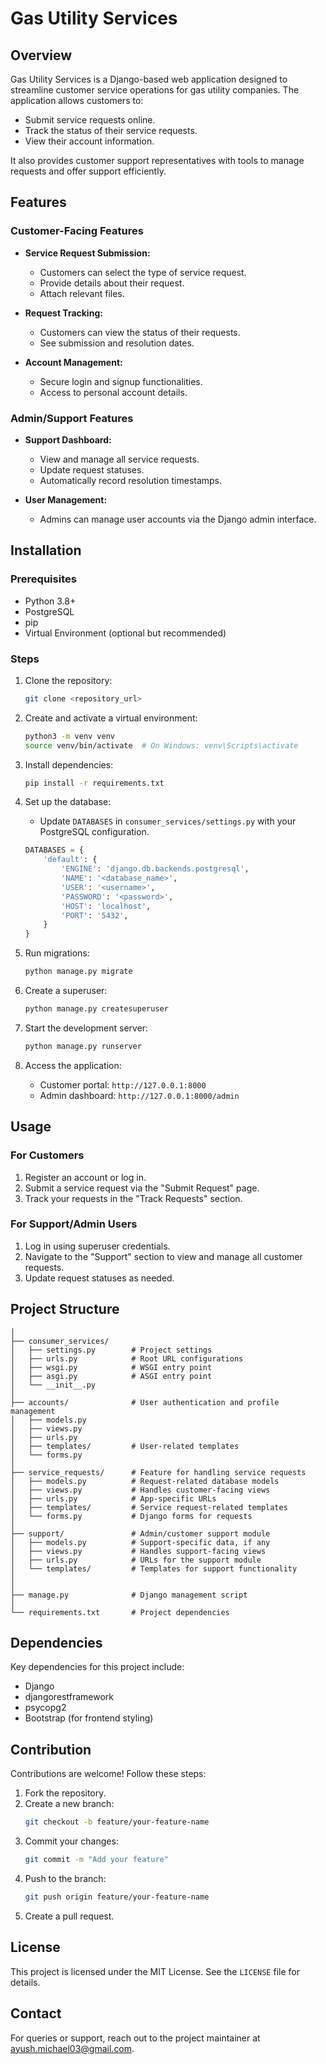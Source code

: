 # Gas Utility Services

## Overview
Gas Utility Services is a Django-based web application designed to streamline customer service operations for gas utility companies. The application allows customers to:

- Submit service requests online.
- Track the status of their service requests.
- View their account information.

It also provides customer support representatives with tools to manage requests and offer support efficiently.

## Features
### Customer-Facing Features
- **Service Request Submission:**
  - Customers can select the type of service request.
  - Provide details about their request.
  - Attach relevant files.

- **Request Tracking:**
  - Customers can view the status of their requests.
  - See submission and resolution dates.

- **Account Management:**
  - Secure login and signup functionalities.
  - Access to personal account details.

### Admin/Support Features
- **Support Dashboard:**
  - View and manage all service requests.
  - Update request statuses.
  - Automatically record resolution timestamps.

- **User Management:**
  - Admins can manage user accounts via the Django admin interface.

## Installation
### Prerequisites
- Python 3.8+
- PostgreSQL
- pip
- Virtual Environment (optional but recommended)

### Steps
1. Clone the repository:
   ```bash
   git clone <repository_url>
   
   ```

2. Create and activate a virtual environment:
   ```bash
   python3 -m venv venv
   source venv/bin/activate  # On Windows: venv\Scripts\activate
   ```

3. Install dependencies:
   ```bash
   pip install -r requirements.txt
   ```

4. Set up the database:
   - Update `DATABASES` in `consumer_services/settings.py` with your PostgreSQL configuration.
   ```python
   DATABASES = {
       'default': {
           'ENGINE': 'django.db.backends.postgresql',
           'NAME': '<database_name>',
           'USER': '<username>',
           'PASSWORD': '<password>',
           'HOST': 'localhost',
           'PORT': '5432',
       }
   }
   ```

5. Run migrations:
   ```bash
   python manage.py migrate
   ```

6. Create a superuser:
   ```bash
   python manage.py createsuperuser
   ```

7. Start the development server:
   ```bash
   python manage.py runserver
   ```

8. Access the application:
   - Customer portal: `http://127.0.0.1:8000`
   - Admin dashboard: `http://127.0.0.1:8000/admin`

## Usage
### For Customers
1. Register an account or log in.
2. Submit a service request via the "Submit Request" page.
3. Track your requests in the "Track Requests" section.

### For Support/Admin Users
1. Log in using superuser credentials.
2. Navigate to the "Support" section to view and manage all customer requests.
3. Update request statuses as needed.

## Project Structure
```project_root/
│
├── consumer_services/
│   ├── settings.py        # Project settings
│   ├── urls.py            # Root URL configurations
│   ├── wsgi.py            # WSGI entry point
│   ├── asgi.py            # ASGI entry point
│   └── __init__.py
│
├── accounts/              # User authentication and profile management
│   ├── models.py
│   ├── views.py   
│   ├── urls.py
│   ├── templates/         # User-related templates
│   └── forms.py
│
├── service_requests/      # Feature for handling service requests
│   ├── models.py          # Request-related database models
│   ├── views.py           # Handles customer-facing views
│   ├── urls.py            # App-specific URLs
│   ├── templates/         # Service request-related templates
│   └── forms.py           # Django forms for requests
│
├── support/               # Admin/customer support module
│   ├── models.py          # Support-specific data, if any
│   ├── views.py           # Handles support-facing views
│   ├── urls.py            # URLs for the support module
│   └── templates/         # Templates for support functionality
│
│
├── manage.py              # Django management script
│
└── requirements.txt       # Project dependencies

```

## Dependencies
Key dependencies for this project include:
- Django
- djangorestframework
- psycopg2
- Bootstrap (for frontend styling)

## Contribution
Contributions are welcome! Follow these steps:
1. Fork the repository.
2. Create a new branch:
   ```bash
   git checkout -b feature/your-feature-name
   ```
3. Commit your changes:
   ```bash
   git commit -m "Add your feature"
   ```
4. Push to the branch:
   ```bash
   git push origin feature/your-feature-name
   ```
5. Create a pull request.

## License
This project is licensed under the MIT License. See the `LICENSE` file for details.

## Contact
For queries or support, reach out to the project maintainer at ayush.michael03@gmail.com.


